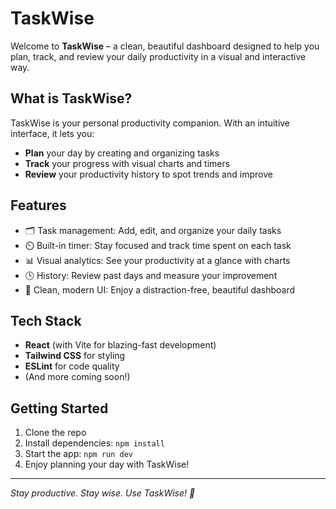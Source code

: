 # TaskWise

Welcome to **TaskWise** – a clean, beautiful dashboard designed to help you plan, track, and review your daily productivity in a visual and interactive way.

## What is TaskWise?

TaskWise is your personal productivity companion. With an intuitive interface, it lets you:
- **Plan** your day by creating and organizing tasks
- **Track** your progress with visual charts and timers
- **Review** your productivity history to spot trends and improve

## Features

- 🗂️ Task management: Add, edit, and organize your daily tasks
- ⏲️ Built-in timer: Stay focused and track time spent on each task
- 📊 Visual analytics: See your productivity at a glance with charts
- 🕒 History: Review past days and measure your improvement
- 🎨 Clean, modern UI: Enjoy a distraction-free, beautiful dashboard

## Tech Stack

- **React** (with Vite for blazing-fast development)
- **Tailwind CSS** for styling
- **ESLint** for code quality
- (And more coming soon!)

## Getting Started

1. Clone the repo
2. Install dependencies: `npm install`
3. Start the app: `npm run dev`
4. Enjoy planning your day with TaskWise!

---

*Stay productive. Stay wise. Use TaskWise! 🚀*
